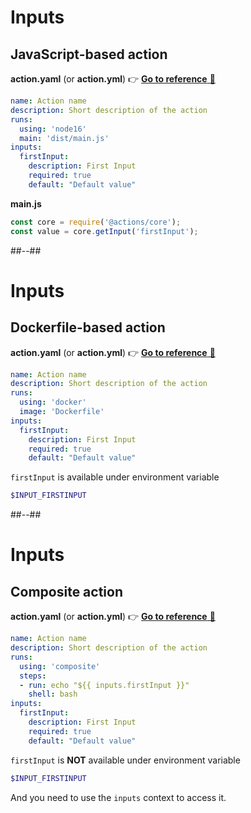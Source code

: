 <!-- .slide: -->

# Inputs

## JavaScript-based action

**action.yaml** (or **action.yml**) 👉 [**Go to reference** 🔗](https://docs.github.com/en/actions/creating-actions/metadata-syntax-for-github-actions#inputs)

```yaml
name: Action name
description: Short description of the action
runs:
  using: 'node16'
  main: 'dist/main.js'
inputs:
  firstInput:
    description: First Input
    required: true
    default: "Default value"
```

**main.js**

```js
const core = require('@actions/core');
const value = core.getInput('firstInput');
```

##--##

# Inputs

## Dockerfile-based action

**action.yaml** (or **action.yml**) 👉 [**Go to reference** 🔗](https://docs.github.com/en/actions/creating-actions/metadata-syntax-for-github-actions#inputs)

```yaml
name: Action name
description: Short description of the action
runs:
  using: 'docker'
  image: 'Dockerfile'
inputs:
  firstInput:
    description: First Input
    required: true
    default: "Default value"
```

`firstInput` is available under environment variable

```bash
$INPUT_FIRSTINPUT
```

##--##

# Inputs

## Composite action

**action.yaml** (or **action.yml**) 👉 [**Go to reference** 🔗](https://docs.github.com/en/actions/creating-actions/metadata-syntax-for-github-actions#inputs)

```yaml
name: Action name
description: Short description of the action
runs:
  using: 'composite'
  steps:
  - run: echo "${{ inputs.firstInput }}"
    shell: bash
inputs:
  firstInput:
    description: First Input
    required: true
    default: "Default value"
```

`firstInput` is **NOT** available under environment variable

```bash
$INPUT_FIRSTINPUT
```

And you need to use the `inputs` context to access it.
